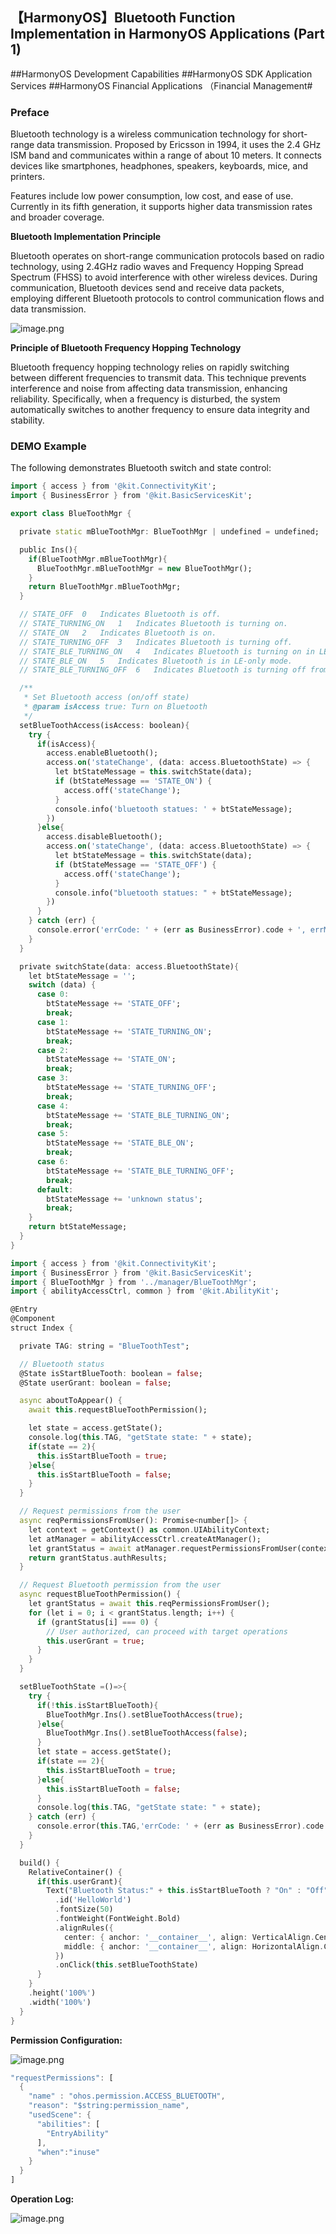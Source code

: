 ## 【HarmonyOS】Bluetooth Function Implementation in HarmonyOS Applications (Part 1)  

\##HarmonyOS Development Capabilities ##HarmonyOS SDK Application Services ##HarmonyOS Financial Applications （Financial Management#  

### Preface  

Bluetooth technology is a wireless communication technology for short-range data transmission. Proposed by Ericsson in 1994, it uses the 2.4 GHz ISM band and communicates within a range of about 10 meters. It connects devices like smartphones, headphones, speakers, keyboards, mice, and printers.  

Features include low power consumption, low cost, and ease of use. Currently in its fifth generation, it supports higher data transmission rates and broader coverage.  

**Bluetooth Implementation Principle**  

Bluetooth operates on short-range communication protocols based on radio technology, using 2.4GHz radio waves and Frequency Hopping Spread Spectrum (FHSS) to avoid interference with other wireless devices. During communication, Bluetooth devices send and receive data packets, employing different Bluetooth protocols to control communication flows and data transmission.  

![image.png](https://api.nutpi.net/file/topic/2025-06-20/image/e67b10ed88514ad98da40b309b84047cb1862.png)  

**Principle of Bluetooth Frequency Hopping Technology**  

Bluetooth frequency hopping technology relies on rapidly switching between different frequencies to transmit data. This technique prevents interference and noise from affecting data transmission, enhancing reliability. Specifically, when a frequency is disturbed, the system automatically switches to another frequency to ensure data integrity and stability.  


### DEMO Example  

The following demonstrates Bluetooth switch and state control:  


```dart
import { access } from '@kit.ConnectivityKit';
import { BusinessError } from '@kit.BasicServicesKit';

export class BlueToothMgr {

  private static mBlueToothMgr: BlueToothMgr | undefined = undefined;

  public Ins(){
    if(BlueToothMgr.mBlueToothMgr){
      BlueToothMgr.mBlueToothMgr = new BlueToothMgr();
    }
    return BlueToothMgr.mBlueToothMgr;
  }

  // STATE_OFF	0	Indicates Bluetooth is off.
  // STATE_TURNING_ON	1	Indicates Bluetooth is turning on.
  // STATE_ON	2	Indicates Bluetooth is on.
  // STATE_TURNING_OFF	3	Indicates Bluetooth is turning off.
  // STATE_BLE_TURNING_ON	4	Indicates Bluetooth is turning on in LE-only mode.
  // STATE_BLE_ON	5	Indicates Bluetooth is in LE-only mode.
  // STATE_BLE_TURNING_OFF	6	Indicates Bluetooth is turning off from LE-only mode.

  /**
   * Set Bluetooth access (on/off state)
   * @param isAccess true: Turn on Bluetooth
   */
  setBlueToothAccess(isAccess: boolean){
    try {
      if(isAccess){
        access.enableBluetooth();
        access.on('stateChange', (data: access.BluetoothState) => {
          let btStateMessage = this.switchState(data);
          if (btStateMessage == 'STATE_ON') {
            access.off('stateChange');
          }
          console.info('bluetooth statues: ' + btStateMessage);
        })
      }else{
        access.disableBluetooth();
        access.on('stateChange', (data: access.BluetoothState) => {
          let btStateMessage = this.switchState(data);
          if (btStateMessage == 'STATE_OFF') {
            access.off('stateChange');
          }
          console.info("bluetooth statues: " + btStateMessage);
        })
      }
    } catch (err) {
      console.error('errCode: ' + (err as BusinessError).code + ', errMessage: ' + (err as BusinessError).message);
    }
  }

  private switchState(data: access.BluetoothState){
    let btStateMessage = '';
    switch (data) {
      case 0:
        btStateMessage += 'STATE_OFF';
        break;
      case 1:
        btStateMessage += 'STATE_TURNING_ON';
        break;
      case 2:
        btStateMessage += 'STATE_ON';
        break;
      case 3:
        btStateMessage += 'STATE_TURNING_OFF';
        break;
      case 4:
        btStateMessage += 'STATE_BLE_TURNING_ON';
        break;
      case 5:
        btStateMessage += 'STATE_BLE_ON';
        break;
      case 6:
        btStateMessage += 'STATE_BLE_TURNING_OFF';
        break;
      default:
        btStateMessage += 'unknown status';
        break;
    }
    return btStateMessage;
  }
}
```  


```dart
import { access } from '@kit.ConnectivityKit';
import { BusinessError } from '@kit.BasicServicesKit';
import { BlueToothMgr } from '../manager/BlueToothMgr';
import { abilityAccessCtrl, common } from '@kit.AbilityKit';

@Entry
@Component
struct Index {

  private TAG: string = "BlueToothTest";

  // Bluetooth status
  @State isStartBlueTooth: boolean = false;
  @State userGrant: boolean = false;

  async aboutToAppear() {
    await this.requestBlueToothPermission();

    let state = access.getState();
    console.log(this.TAG, "getState state: " + state);
    if(state == 2){
      this.isStartBlueTooth = true;
    }else{
      this.isStartBlueTooth = false;
    }
  }

  // Request permissions from the user
  async reqPermissionsFromUser(): Promise<number[]> {
    let context = getContext() as common.UIAbilityContext;
    let atManager = abilityAccessCtrl.createAtManager();
    let grantStatus = await atManager.requestPermissionsFromUser(context, ['ohos.permission.ACCESS_BLUETOOTH']);
    return grantStatus.authResults;
  }

  // Request Bluetooth permission from the user
  async requestBlueToothPermission() {
    let grantStatus = await this.reqPermissionsFromUser();
    for (let i = 0; i < grantStatus.length; i++) {
      if (grantStatus[i] === 0) {
        // User authorized, can proceed with target operations
        this.userGrant = true;
      }
    }
  }

  setBlueToothState =()=>{
    try {
      if(!this.isStartBlueTooth){
        BlueToothMgr.Ins().setBlueToothAccess(true);
      }else{
        BlueToothMgr.Ins().setBlueToothAccess(false);
      }
      let state = access.getState();
      if(state == 2){
        this.isStartBlueTooth = true;
      }else{
        this.isStartBlueTooth = false;
      }
      console.log(this.TAG, "getState state: " + state);
    } catch (err) {
      console.error(this.TAG,'errCode: ' + (err as BusinessError).code + ', errMessage: ' + (err as BusinessError).message);
    }
  }

  build() {
    RelativeContainer() {
      if(this.userGrant){
        Text("Bluetooth Status:" + this.isStartBlueTooth ? "On" : "Off")
          .id('HelloWorld')
          .fontSize(50)
          .fontWeight(FontWeight.Bold)
          .alignRules({
            center: { anchor: '__container__', align: VerticalAlign.Center },
            middle: { anchor: '__container__', align: HorizontalAlign.Center }
          })
          .onClick(this.setBlueToothState)
      }
    }
    .height('100%')
    .width('100%')
  }
}
```  


**Permission Configuration:**  

![image.png](https://api.nutpi.net/file/topic/2025-06-20/image/73124bd21bc14bbb857dbbe5873ac819b1862.png)  

```dart
"requestPermissions": [
  {
    "name" : "ohos.permission.ACCESS_BLUETOOTH",
    "reason": "$string:permission_name",
    "usedScene": {
      "abilities": [
        "EntryAbility"
      ],
      "when":"inuse"
    }
  }
]
```  


**Operation Log:**  

![image.png](https://api.nutpi.net/file/topic/2025-06-20/image/16e68deab2984d6b99ad2a069668b5e7b1862.png)